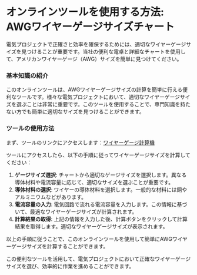 オンラインツールを使用する方法: AWGワイヤーゲージサイズチャート
==================================

電気プロジェクトで正確さと効率を確保するためには、適切なワイヤーゲージサイズを見つけることが重要です。当社の便利な電卓と詳細なチャートを使用して、アメリカンワイヤーゲージ（AWG）サイズを簡単に見つけてください。

### 基本知識の紹介

このオンラインツールは、AWGワイヤーゲージサイズの計算を簡単に行える便利なツールです。様々な電気プロジェクトにおいて、適切なワイヤーゲージサイズを選ぶことは非常に重要です。このツールを使用することで、専門知識を持たない方でも簡単に適切なサイズを見つけることができます。

### ツールの使用方法

まず、ツールのリンクにアクセスします：[ワイヤーゲージ計算機](https://www.onlinecalculatorsfree.com/ja/tools/wire-gauge-calculator.html)

ツールにアクセスしたら、以下の手順に従ってワイヤーゲージサイズを計算してください：

1. **ゲージサイズ選択**: チャートから適切なゲージサイズを選択します。異なる導体材料や電流容量に応じて、適切なサイズを選ぶことが重要です。
2. **導体材料の選択**: ワイヤーの導体材料を選択します。一般的な材料には銅やアルミニウムなどがあります。
3. **電流容量の入力**: 電気回路で流れる電流容量を入力します。この情報に基づいて、最適なワイヤーゲージサイズが計算されます。
4. **計算結果の取得**: 上記の情報を入力した後、計算ボタンをクリックして計算結果を取得します。適切なワイヤーゲージサイズが表示されます。

以上の手順に従うことで、このオンラインツールを使用して簡単にAWGワイヤーゲージサイズを計算することができます。

この便利なツールを活用して、電気プロジェクトにおいて正確なワイヤーゲージサイズを選び、効率的に作業を進めることができます。